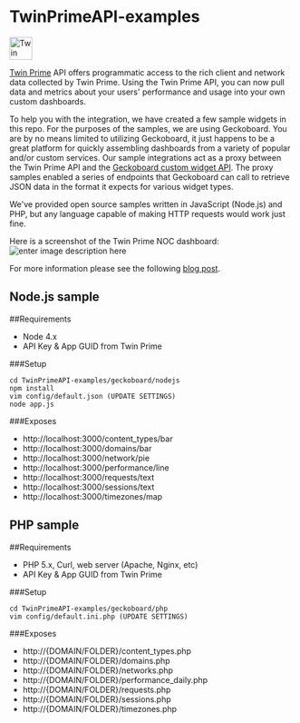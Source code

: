 # TwinPrimeAPI-examples

<a href="http://twinprime.com/">
	<img height="40" src="http://twinprime.com/wp-content/themes/root/build/images/svgs/twinprime-logo.svg" alt="Twin Prime logo">
</a>

[Twin Prime](http://twinprime.com/) API offers programmatic access to the rich client and network data collected by Twin Prime. Using the Twin Prime API, you can now pull data and metrics about your users' performance and usage into your own custom dashboards. 

To help you with the integration, we have created a few sample widgets in this repo. For the purposes of the samples, we are using Geckoboard. You are by no means limited to utilizing Geckoboard, it just happens to be a great platform for quickly assembling dashboards from a variety of popular and/or custom services.  Our sample integrations act as a proxy between the Twin Prime API and the [Geckoboard custom widget API](https://developer.geckoboard.com/#custom-widget-types).  The proxy samples enabled a series of endpoints that Geckoboard can call to retrieve JSON data in the format it expects for various widget types.

We've provided open source samples written in JavaScript (Node.js) and PHP, but any language capable of making HTTP requests would work just fine.

Here is a screenshot of the Twin Prime NOC dashboard:
![enter image description here](https://www.evernote.com/l/ADHnQSkTWudLEoTnqVIJGBFD9nukjnYyB2oB/image.png)

For more information please see the following [blog post](http://twinprime.com/category/blog/).

## Node.js sample

##Requirements

 - Node 4.x
 - API Key & App GUID from Twin Prime

###Setup

    cd TwinPrimeAPI-examples/geckoboard/nodejs
    npm install
    vim config/default.json (UPDATE SETTINGS)
    node app.js

###Exposes 

 - http://localhost:3000/content_types/bar
 - http://localhost:3000/domains/bar
 - http://localhost:3000/network/pie
 - http://localhost:3000/performance/line
 - http://localhost:3000/requests/text
 - http://localhost:3000/sessions/text
 - http://localhost:3000/timezones/map


## PHP sample

##Requirements

 - PHP 5.x, Curl, web server (Apache, Nginx, etc)
 - API Key & App GUID from Twin Prime

###Setup

    cd TwinPrimeAPI-examples/geckoboard/php
    vim config/default.ini.php (UPDATE SETTINGS)

###Exposes 

 - http://{DOMAIN/FOLDER}/content_types.php
 - http://{DOMAIN/FOLDER}/domains.php
 - http://{DOMAIN/FOLDER}/networks.php
 - http://{DOMAIN/FOLDER}/performance_daily.php
 - http://{DOMAIN/FOLDER}/requests.php
 - http://{DOMAIN/FOLDER}/sessions.php
 - http://{DOMAIN/FOLDER}/timezones.php
